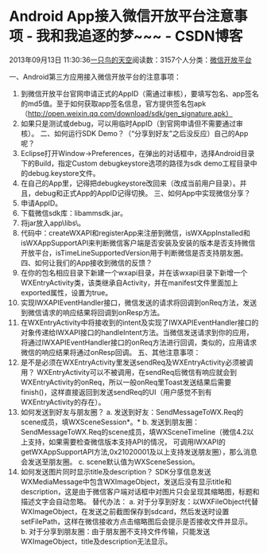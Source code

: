 
# Android App接入微信开放平台注意事项 - 我和我追逐的梦~~~ - CSDN博客


2013年09月13日 11:30:36[一只鸟的天空](https://me.csdn.net/heyongluoyao8)阅读数：3157个人分类：[微信开放平台																](https://blog.csdn.net/heyongluoyao8/article/category/1634657)


一、Android第三方应用接入微信开放平台的注意事项：
1. 到微信开放平台官网申请正式的AppID（需通过审核），要填写包名、app签名的md5值。至于如何获取app签名信息，官方提供签名包apk
（http://open.weixin.qq.com/download/sdk/gen_signature.apk）
2. 如果只是测试或debug，可以用临时AppID（到官网申请但不需要通过审核）。
二、如何运行SDK Demo？（“分享到好友”之后没反应）自己的App呢？
1. Eclipse打开Window->Preferences，在弹出的对话框中，选择Android目录下的Build，指定Custom debugkeystore选项的路径为sdk demo工程目录中的debug.keystore文件。
2. 在自己的App里，记得把debugkeystore改回来（改成当前用户目录）。并且，debug和正式App的AppID记得切换。
三、如何App中实现微信分享？
1. 申请AppID。
2. 下载微信sdk库：libammsdk.jar。
3. 将jar放入app\libs\。
4. 代码中：createWXAPI和registerApp来注册到微信，isWXAppInstalled和isWXAppSupportAPI来判断微信客户端是否安装及安装的版本是否支持微信开放平台，isTimeLineSupportedVersion用于判断微信是否支持朋友圈。
四、如何让我们的App接收到微信的反馈？
1. 在你的包名相应目录下新建一个wxapi目录，并在该wxapi目录下新增一个WXEntryActivity类，该类继承自Activity，并在manifest文件里面加上exported属性，设置为true。
2. 实现IWXAPIEventHandler接口，微信发送的请求将回调到onReq方法，发送到微信请求的响应结果将回调到onResp方法。
3. 在WXEntryActivity中将接收到的intent及实现了IWXAPIEventHandler接口的对象传递给IWXAPI接口的handleIntent方法。当微信发送请求到你的应用，将通过IWXAPIEventHandler接口的onReq方法进行回调，类似的，应用请求微信的响应结果将通过onResp回调。
五、其他注意事项：
1. 是不是必须在WXEntryActivity里发送sendReq及WXEntryActivity必须被调用？
WXEntryActivity可以不被调用，在sendReq后微信有响应就会到WXEntryActivity的onReq，所以一般onReq里Toast发送结果后需要finish()，这样直接返回到发送sendReq的UI（用户感觉不到有WXEntryActivity的存在）。
2. 如何发送到好友与朋友圈？
a. 发送到好友：SendMessageToWX.Req的scene成员，填WXSceneSession*。*
b. 发送到朋友圈：SendMessageToWX.Req的scene成员，填WXSceneTimeline（微信4.2以上支持，如果需要检查微信版本支持API的情况， 可调用IWXAPI的getWXAppSupportAPI方法,0x21020001及以上支持发送朋友圈），那么消息会发送至朋友圈。
c. scene默认值为WXSceneSession。
3. 如何发送图片同时显示title及description？
SDK分享信息发送WXMediaMessage中包含WXImageObject，发送后没有显示title和description，这是由于微信客户端对话框中对图片只会呈现其缩略图，标题和描述文字会自动忽略。
替代办法：
a. 对于分享到好友：以WXFileObject代替WXImageObject，在发送之前截图保存到sdcard，然后发送时设置setFilePath，这样在微信接收方点击缩略图后会提示是否接收文件并显示。
b. 对于分享到朋友圈：由于朋友圈不支持文件传输，只能发送WXImageObject，title及description无法显示。


